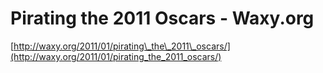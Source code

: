 <!--
id: 2946851312
link: http://tumblr.atmos.org/post/2946851312/pirating-the-2011-oscars-waxy-org
slug: pirating-the-2011-oscars-waxy-org
date: Wed Jan 26 2011 14:32:31 GMT-0800 (PST)
publish: 2011-01-026
tags: 
title: Pirating the 2011 Oscars - Waxy.org
-->


Pirating the 2011 Oscars - Waxy.org
===================================

[http://waxy.org/2011/01/pirating\_the\_2011\_oscars/](http://waxy.org/2011/01/pirating_the_2011_oscars/)

